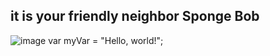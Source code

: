 ## it is your friendly neighbor Sponge Bob 
![image](https://github.com/jeencr/skills-communicate-using-markdown/assets/145118797/8c231aba-decb-4bfe-aeb9-43b833a10529)
var myVar = "Hello, world!";





